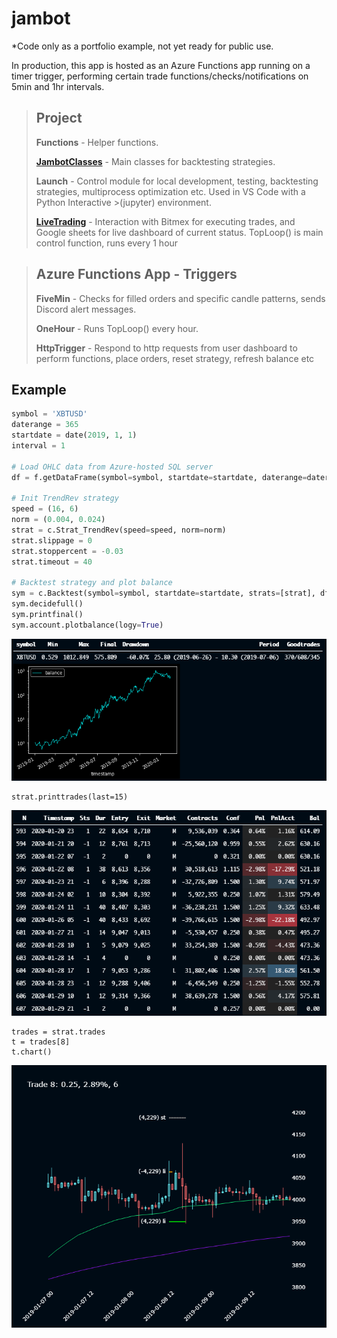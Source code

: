 # jambot
*Code only as a portfolio example, not yet ready for public use.

In production, this app is hosted as an Azure Functions app running on a timer trigger, performing certain trade functions/checks/notifications on 5min and 1hr intervals.

>## Project
>**Functions** - Helper functions.
>
>**[JambotClasses](Project/JambotClasses.py)** - Main classes for backtesting strategies.
>
>**Launch** - Control module for local development, testing, backtesting strategies, multiprocess optimization etc. Used in VS Code with a Python Interactive >(jupyter) environment.
>
>**[LiveTrading](Project/LiveTrading.py)** - Interaction with Bitmex for executing trades, and Google sheets for live dashboard of current status.
>TopLoop() is main control function, runs every 1 hour

>## Azure Functions App - Triggers
>**FiveMin** - Checks for filled orders and specific candle patterns, sends Discord alert messages.
>
>**OneHour** - Runs TopLoop() every hour.
>
>**HttpTrigger** - Respond to http requests from user dashboard to perform functions, place orders, reset strategy, refresh balance etc

## Example
``` py
symbol = 'XBTUSD'
daterange = 365
startdate = date(2019, 1, 1)
interval = 1

# Load OHLC data from Azure-hosted SQL server 
df = f.getDataFrame(symbol=symbol, startdate=startdate, daterange=daterange, interval=interval)

# Init TrendRev strategy
speed = (16, 6)
norm = (0.004, 0.024)
strat = c.Strat_TrendRev(speed=speed, norm=norm)
strat.slippage = 0
strat.stoppercent = -0.03
strat.timeout = 40

# Backtest strategy and plot balance
sym = c.Backtest(symbol=symbol, startdate=startdate, strats=[strat], df=df)
sym.decidefull()
sym.printfinal()
sym.account.plotbalance(logy=True)
```
![PlotBalance](docs/pics/PlotBalance.png)

```
strat.printtrades(last=15)
```
![PrintTrades](docs/pics/PrintTrades.png)

```
trades = strat.trades
t = trades[8]
t.chart()
```
![PlotTrade](docs/pics/PlotTrade.png)